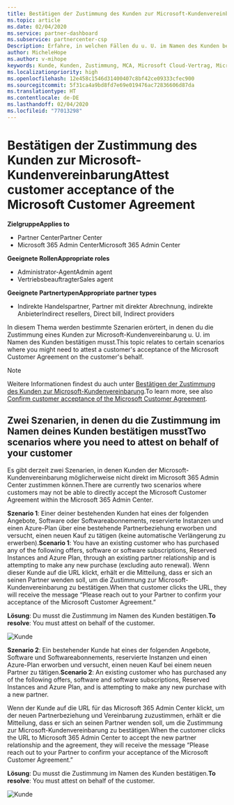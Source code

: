 ```yaml
---
title: Bestätigen der Zustimmung des Kunden zur Microsoft-Kundenvereinbarung | Partner Center
ms.topic: article
ms.date: 02/04/2020
ms.service: partner-dashboard
ms.subservice: partnercenter-csp
Description: Erfahre, in welchen Fällen du u. U. im Namen des Kunden bestätigen musst, dass er der Microsoft-Kundenvereinbarung zugestimmt hat.
author: MicheleHope
ms.author: v-mihope
keywords: Kunde, Kunden, Zustimmung, MCA, Microsoft Cloud-Vertrag, Microsoft-Kundenvereinbarung, Vorlagen für Kundenvereinbarungen, Zustimmung bestätigen
ms.localizationpriority: high
ms.openlocfilehash: 12e458c1546d31400407c8bf42ce09333cfec900
ms.sourcegitcommit: 5f31ca4a9bd8fd7e69e019476ac72836606d87da
ms.translationtype: HT
ms.contentlocale: de-DE
ms.lasthandoff: 02/04/2020
ms.locfileid: "77013298"
---
```

# <a name="attest-customer-acceptance-of-the-microsoft-customer-agreement"></a><span data-ttu-id="5879b-104">Bestätigen der Zustimmung des Kunden zur Microsoft-Kundenvereinbarung</span><span class="sxs-lookup"><span data-stu-id="5879b-104">Attest customer acceptance of the Microsoft Customer Agreement</span></span>

<span data-ttu-id="5879b-105">**Zielgruppe**</span><span class="sxs-lookup"><span data-stu-id="5879b-105">**Applies to**</span></span>

- <span data-ttu-id="5879b-106">Partner Center</span><span class="sxs-lookup"><span data-stu-id="5879b-106">Partner Center</span></span>
- <span data-ttu-id="5879b-107">Microsoft 365 Admin Center</span><span class="sxs-lookup"><span data-stu-id="5879b-107">Microsoft 365 Admin Center</span></span>

<span data-ttu-id="5879b-108">**Geeignete Rollen**</span><span class="sxs-lookup"><span data-stu-id="5879b-108">**Appropriate roles**</span></span>

- <span data-ttu-id="5879b-109">Administrator-Agent</span><span class="sxs-lookup"><span data-stu-id="5879b-109">Admin agent</span></span>
- <span data-ttu-id="5879b-110">Vertriebsbeauftragter</span><span class="sxs-lookup"><span data-stu-id="5879b-110">Sales agent</span></span>

<span data-ttu-id="5879b-111">**Geeignete Partnertypen**</span><span class="sxs-lookup"><span data-stu-id="5879b-111">**Appropriate partner types**</span></span>

- <span data-ttu-id="5879b-112">Indirekte Handelspartner, Partner mit direkter Abrechnung, indirekte Anbieter</span><span class="sxs-lookup"><span data-stu-id="5879b-112">Indirect resellers, Direct bill, Indirect providers</span></span>

<span data-ttu-id="5879b-113">In diesem Thema werden bestimmte Szenarien erörtert, in denen du die Zustimmung eines Kunden zur Microsoft-Kundenvereinbarung u. U. im Namen des Kunden bestätigen musst.</span><span class="sxs-lookup"><span data-stu-id="5879b-113">This topic relates to certain scenarios where you might need to attest a customer's acceptance of the Microsoft Customer Agreement on the customer's behalf.</span></span>

>[!NOTE]
><span data-ttu-id="5879b-114">Weitere Informationen findest du auch unter [Bestätigen der Zustimmung des Kunden zur Microsoft-Kundenvereinbarung](confirm-customer-agreement.md).</span><span class="sxs-lookup"><span data-stu-id="5879b-114">To learn more, see also [Confirm customer acceptance of the Microsoft Customer Agreement](confirm-customer-agreement.md).</span></span>

## <a name="two-scenarios-where-you-need-to-attest-on-behalf-of-your-customer"></a><span data-ttu-id="5879b-115">Zwei Szenarien, in denen du die Zustimmung im Namen deines Kunden bestätigen musst</span><span class="sxs-lookup"><span data-stu-id="5879b-115">Two scenarios where you need to attest on behalf of your customer</span></span>

<span data-ttu-id="5879b-116">Es gibt derzeit zwei Szenarien, in denen Kunden der Microsoft-Kundenvereinbarung möglicherweise nicht direkt im Microsoft 365 Admin Center zustimmen können.</span><span class="sxs-lookup"><span data-stu-id="5879b-116">There are currently two scenarios where customers may not be able to directly accept the Microsoft Customer Agreement within the Microsoft 365 Admin Center.</span></span>

<span data-ttu-id="5879b-117">**Szenario 1**: Einer deiner bestehenden Kunden hat eines der folgenden Angebote, Software oder Softwareabonnements, reservierte Instanzen und einen Azure-Plan über eine bestehende Partnerbeziehung erworben und versucht, einen neuen Kauf zu tätigen (keine automatische Verlängerung zu erwerben).</span><span class="sxs-lookup"><span data-stu-id="5879b-117">**Scenario 1**: You have an existing customer who has purchased any of the following offers, software or software subscriptions, Reserved Instances and Azure Plan, through an existing partner relationship and is attempting to make any new purchase (excluding auto renewal).</span></span> <span data-ttu-id="5879b-118">Wenn dieser Kunde auf die URL klickt, erhält er die Mitteilung, dass er sich an seinen Partner wenden soll, um die Zustimmung zur Microsoft-Kundenvereinbarung zu bestätigen.</span><span class="sxs-lookup"><span data-stu-id="5879b-118">When that customer clicks the URL, they will receive the message “Please reach out to your Partner to confirm your acceptance of the Microsoft Customer Agreement.”</span></span>  

<span data-ttu-id="5879b-119">**Lösung**: Du musst die Zustimmung im Namen des Kunden bestätigen.</span><span class="sxs-lookup"><span data-stu-id="5879b-119">**To resolve**: You must attest on behalf of the customer.</span></span>

![Kunde](images/mca/accept-scenario-1.png)

<span data-ttu-id="5879b-121">**Szenario 2**: Ein bestehender Kunde hat eines der folgenden Angebote, Software und Softwareabonnements, reservierte Instanzen und einen Azure-Plan erworben und versucht, einen neuen Kauf bei einem neuen Partner zu tätigen.</span><span class="sxs-lookup"><span data-stu-id="5879b-121">**Scenario 2**: An existing customer who has purchased any of the following offers, software and software subscriptions, Reserved Instances and Azure Plan, and is attempting to make any new purchase with a new partner.</span></span> 

<span data-ttu-id="5879b-122">Wenn der Kunde auf die URL für das Microsoft 365 Admin Center klickt, um der neuen Partnerbeziehung und Vereinbarung zuzustimmen, erhält er die Mitteilung, dass er sich an seinen Partner wenden soll, um die Zustimmung zur Microsoft-Kundenvereinbarung zu bestätigen.</span><span class="sxs-lookup"><span data-stu-id="5879b-122">When the customer clicks the URL to Microsoft 365 Admin Center to accept the new partner relationship and the agreement, they will receive the message “Please reach out to your Partner to confirm your acceptance of the Microsoft Customer Agreement.”</span></span>  

<span data-ttu-id="5879b-123">**Lösung**: Du musst die Zustimmung im Namen des Kunden bestätigen.</span><span class="sxs-lookup"><span data-stu-id="5879b-123">**To resolve**: You must attest on behalf of the customer.</span></span>  

![Kunde](images/mca/accept-scenario-2.png)